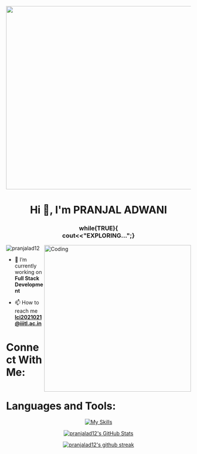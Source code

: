 
<center><img width=1000px height=500px src='https://camo.githubusercontent.com/93e74f65c63547100aca384d648444fa86ba21dbca44863b7ef41fb1aa5f6cbd/68747470733a2f2f63646e2e6472696262626c652e636f6d2f75736572732f3333313236352f73637265656e73686f74732f323534323538372f676162692d642e676966' alt=""></img></center>
<h1 align="center" class="font">Hi 👋, I'm PRANJAL ADWANI</h1>
<h3 align="center">while(TRUE){ <br> cout<<"EXPLORING...";}</h3>
<img align="right" alt="Coding" width="400" src="https://camo.githubusercontent.com/6607041227d81f650340ff070cc2843518acad359b57e5bb054a9fb7127aa041/68747470733a2f2f63646e2e6472696262626c652e636f6d2f75736572732f323634363432332f73637265656e73686f74732f353530373139362f636f6d70757465722e676966">

<p align="left"> <img src="https://komarev.com/ghpvc/?username=pranjalad12&label=Profile%20views&color=0e75b6&style=flat" alt="pranjalad12" /> </p>

- 🔭 I’m currently working on **Full Stack Development**

- 📫 How to reach me **lci2021021@iiitl.ac.in**

<h1 class="font">Connect With Me:</h1>
<p><a href="http://www.linkedin.com/in/pranjaladwani"><img src="https://img.shields.io/badge/linkedin-%230077B5.svg?style=for-the-badge&amp;logo=linkedin" alt=""></a></p>

<h1 align="left" class="font">Languages and Tools:</h1>
<p align="center"><a href="https://skills.thijs.gg"><img src="https://skills.thijs.gg/icons?i=react,js,nodejs,expressjs,cpp,java,tailwindcss,bootstrap,css,materialui" alt="My Skills"></a></p>


<p align="center"><a  href="https://awesome-github-stats.azurewebsites.net/index.html??cardType=level-alternate&theme=github-dark"><img alt="pranjalad12's GitHub Stats" src="https://awesome-github-stats.azurewebsites.net/user-stats/pranjalad12?cardType=level-alternate&theme=github-dark" /></a></p>
<p align="center"><a href="https://github.com/palashb01/github-readme-streak-stats"><img src="https://github-readme-streak-stats.herokuapp.com/?user=pranjalad12&amp;theme=blue-green" alt="pranjalad12&#39;s github streak"></a></p>

